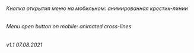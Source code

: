 ###### Кнопка открытия меню на мобильном: анимированная крестик-линии
###### Menu open button on mobile: animated cross-lines
###### v1.1 07.08.2021
